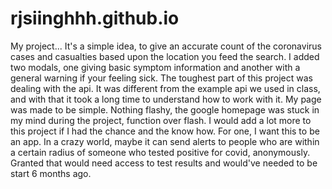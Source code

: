 # rjsiinghhh.github.io



My project... It's a simple idea, to give an accurate count of the coronavirus cases and casualties based upon the location you feed the search. I added two modals, one giving basic symptom information and another with a general warning if your feeling sick. The toughest part of this project was dealing with the api. It was different from the example api we used in class, and with that it took a long time to understand how to work with it. My page was made to be simple. Nothing flashy, the google homepage was stuck in my mind during the project, function over flash. I would add a lot more to this project if I had the chance and the know how. For one, I want this to be an app. In a crazy world, maybe it can send alerts to people who are within a certain radius of someone who tested positive for covid, anonymously. Granted that would need access to test results and would've needed to be start 6 months ago.
